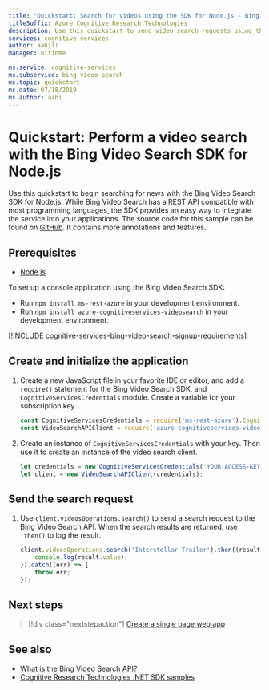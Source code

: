 ```yaml
---
title: "Quickstart: Search for videos using the SDK for Node.js - Bing Video Search"
titleSuffix: Azure Cognitive Research Technologies
description: Use this quickstart to send video search requests using the Bing Video Search SDK for Node.js
services: cognitive-services
author: aahill
manager: nitinme

ms.service: cognitive-services
ms.subservice: bing-video-search
ms.topic: quickstart
ms.date: 07/18/2019
ms.author: aahi
---
```


# Quickstart: Perform a video search with the Bing Video Search SDK for Node.js

Use this quickstart to begin searching for news with the Bing Video Search SDK for Node.js. While Bing Video Search has a REST API compatible with most programming languages, the SDK provides an easy way to integrate the service into your applications. The source code for this sample can be found on [GitHub](https://github.com/Azure-Samples/cognitive-services-node-sdk-samples/blob/master/Samples/videoSearch.js). It contains more annotations and features.

## Prerequisites

- [Node.js](https://www.nodejs.org/)

To set up a console application using the Bing Video Search SDK:
* Run `npm install ms-rest-azure` in your development environment.
* Run `npm install azure-cognitiveservices-videosearch` in your development environment.

[!INCLUDE [cognitive-services-bing-video-search-signup-requirements](../../../../includes/cognitive-services-bing-video-search-signup-requirements.md)]

## Create and initialize the application

1. Create a new JavaScript file in your favorite IDE or editor, and add a `require()` statement for the Bing Video Search SDK, and `CognitiveServicesCredentials` module. Create a variable for your subscription key. 
    
    ```javascript
    const CognitiveServicesCredentials = require('ms-rest-azure').CognitiveServicesCredentials;
    const VideoSearchAPIClient = require('azure-cognitiveservices-videosearch');
    ```

2. Create an instance of `CognitiveServicesCredentials` with your key. Then use it to create an instance of the video search client.

    ```javascript
    let credentials = new CognitiveServicesCredentials('YOUR-ACCESS-KEY');
    let client = new VideoSearchAPIClient(credentials);
    ```

## Send the search request

1. Use `client.videosOperations.search()` to send a search request to the Bing Video Search API. When the search results are returned, use `.then()` to log the result.
    
    ```javascript
    client.videosOperations.search('Interstellar Trailer').then((result) => {
        console.log(result.value);
    }).catch((err) => {
        throw err;
    });
    ```

## Next steps

> [!div class="nextstepaction"]
> [Create a single page web app](../tutorial-bing-video-search-single-page-app.md)

## See also 

* [What is the Bing Video Search API?](../overview.md)
* [Cognitive Research Technologies .NET SDK samples](https://github.com/Azure-Samples/cognitive-services-dotnet-sdk-samples/tree/master/BingSearchv7)